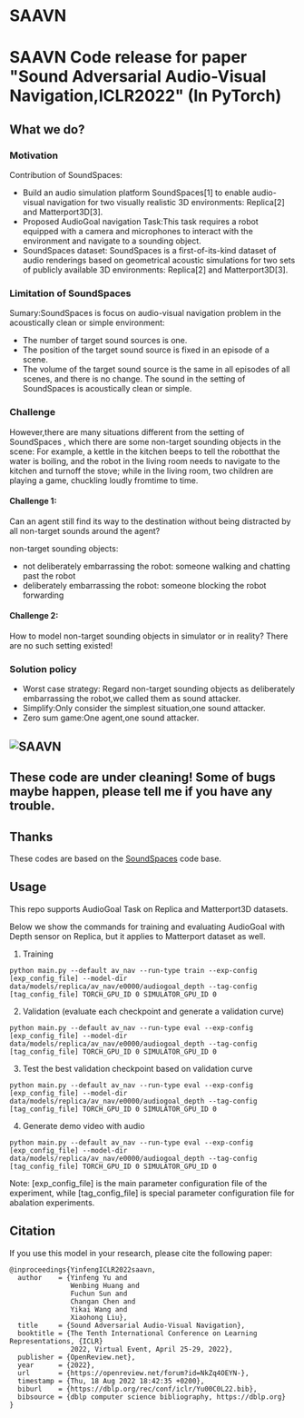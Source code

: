 # SAAVN
# SAAVN Code release for paper "Sound Adversarial Audio-Visual Navigation,ICLR2022" (In PyTorch)

## What we do?

### Motivation

Contribution of SoundSpaces:
- Build an audio simulation platform SoundSpaces[1] to enable audio-visual navigation for two visually realistic 3D environments: Replica[2] and Matterport3D[3].
- Proposed AudioGoal navigation Task:This task requires a robot equipped with a camera and microphones to interact with the environment and navigate to a sounding object. 
- SoundSpaces dataset: SoundSpaces is a first-of-its-kind dataset of audio renderings based on geometrical acoustic simulations for two sets of publicly available 3D environments: Replica[2] and Matterport3D[3].
### Limitation of SoundSpaces

Sumary:SoundSpaces is focus on audio-visual navigation problem in the acoustically clean or simple environment:
- The number of target sound sources is one. 
- The position of the target sound source is fixed in an episode of a scene. 
- The volume of the target sound source is the same in all episodes of all scenes, and there is no change.
The sound in the setting of SoundSpaces is  acoustically clean or simple.

### Challenge

However,there are many situations different from the setting of SoundSpaces , which there are some non-target sounding objects in the scene:
For example, a kettle in the kitchen beeps to tell the robotthat the water is boiling, and the robot in the living room needs to navigate to the kitchen and turnoff the stove; while in the living room, two children are playing a game, chuckling loudly fromtime to time.

#### Challenge 1: 
Can an agent still find its way to the destination without being distracted by all non-target sounds around the agent? 

non-target sounding objects:
- not deliberately embarrassing the robot: someone walking and chatting past the robot
- deliberately embarrassing the robot: someone blocking the robot forwarding

#### Challenge 2: 

How to model non-target sounding objects in simulator or in reality?  There are no such setting existed!

### Solution policy

- Worst case strategy: Regard non-target sounding objects as deliberately embarrassing the robot,we called them as sound attacker.
- Simplify:Only consider the simplest situation,one sound attacker.
- Zero sum game:One agent,one sound attacker.



![SAAVN](saavn.png)
---------------------------------------------------------------------------------------------------

## These code are under cleaning! Some of bugs maybe happen, please tell me if you have any trouble.

## Thanks

These codes are based on the [SoundSpaces](https://github.com/facebookresearch/sound-spaces) code base.

## Usage
This repo supports AudioGoal Task on Replica and Matterport3D datasets.

Below we show the commands for training and evaluating AudioGoal with Depth sensor on Replica, 
but it applies to Matterport dataset as well. 
1. Training
```
python main.py --default av_nav --run-type train --exp-config [exp_config_file] --model-dir data/models/replica/av_nav/e0000/audiogoal_depth --tag-config [tag_config_file] TORCH_GPU_ID 0 SIMULATOR_GPU_ID 0
```
2. Validation (evaluate each checkpoint and generate a validation curve)
```
python main.py --default av_nav --run-type eval --exp-config [exp_config_file] --model-dir data/models/replica/av_nav/e0000/audiogoal_depth --tag-config [tag_config_file] TORCH_GPU_ID 0 SIMULATOR_GPU_ID 0
```
3. Test the best validation checkpoint based on validation curve
```
python main.py --default av_nav --run-type eval --exp-config [exp_config_file] --model-dir data/models/replica/av_nav/e0000/audiogoal_depth --tag-config [tag_config_file] TORCH_GPU_ID 0 SIMULATOR_GPU_ID 0
```
4. Generate demo video with audio
```
python main.py --default av_nav --run-type eval --exp-config [exp_config_file] --model-dir data/models/replica/av_nav/e0000/audiogoal_depth --tag-config [tag_config_file] TORCH_GPU_ID 0 SIMULATOR_GPU_ID 0
```

Note: [exp_config_file] is the main parameter configuration file of the experiment, while [tag_config_file] is special parameter configuration file for abalation experiments.

## Citation
If you use this model in your research, please cite the following paper:
```
@inproceedings{YinfengICLR2022saavn,
  author    = {Yinfeng Yu and
               Wenbing Huang and
               Fuchun Sun and
               Changan Chen and
               Yikai Wang and
               Xiaohong Liu},
  title     = {Sound Adversarial Audio-Visual Navigation},
  booktitle = {The Tenth International Conference on Learning Representations, {ICLR}
               2022, Virtual Event, April 25-29, 2022},
  publisher = {OpenReview.net},
  year      = {2022},
  url       = {https://openreview.net/forum?id=NkZq4OEYN-},
  timestamp = {Thu, 18 Aug 2022 18:42:35 +0200},
  biburl    = {https://dblp.org/rec/conf/iclr/Yu00C0L22.bib},
  bibsource = {dblp computer science bibliography, https://dblp.org}
}
```
